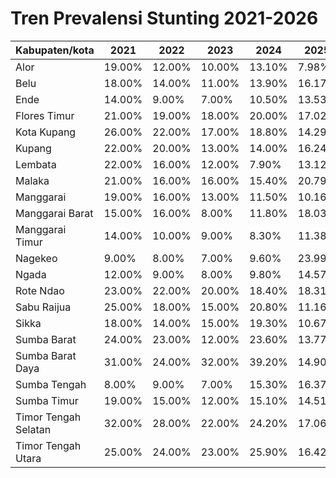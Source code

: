 # Tren Prevalensi Stunting 2021-2026

|Kabupaten/kota      |2021  |2022  |2023  |2024  |2025  |2026  |
|--------------------|------|------|------|------|------|------|
|Alor                |19.00%|12.00%|10.00%|13.10%|7.98% |7.51% |
|Belu                |18.00%|14.00%|11.00%|13.90%|16.17%|14.09%|
|Ende                |14.00%|9.00% |7.00% |10.50%|13.53%|13.60%|
|Flores Timur        |21.00%|19.00%|18.00%|20.00%|17.02%|17.35%|
|Kota Kupang         |26.00%|22.00%|17.00%|18.80%|14.29%|11.90%|
|Kupang              |22.00%|20.00%|13.00%|14.00%|16.24%|16.30%|
|Lembata             |22.00%|16.00%|12.00%|7.90% |13.12%|13.38%|
|Malaka              |21.00%|16.00%|16.00%|15.40%|20.79%|17.95%|
|Manggarai           |19.00%|16.00%|13.00%|11.50%|10.16%|10.23%|
|Manggarai Barat     |15.00%|16.00%|8.00% |11.80%|18.03%|18.97%|
|Manggarai Timur     |14.00%|10.00%|9.00% |8.30% |11.38%|11.31%|
|Nagekeo             |9.00% |8.00% |7.00% |9.60% |23.99%|24.70%|
|Ngada               |12.00%|9.00% |8.00% |9.80% |14.57%|16.38%|
|Rote Ndao           |23.00%|22.00%|20.00%|18.40%|18.31%|16.10%|
|Sabu Raijua         |25.00%|18.00%|15.00%|20.80%|11.16%|11.69%|
|Sikka               |18.00%|14.00%|15.00%|19.30%|10.67%|10.80%|
|Sumba Barat         |24.00%|23.00%|12.00%|23.60%|13.77%|17.14%|
|Sumba Barat Daya    |31.00%|24.00%|32.00%|39.20%|14.90%|13.52%|
|Sumba Tengah        |8.00% |9.00% |7.00% |15.30%|16.37%|16.36%|
|Sumba Timur         |19.00%|15.00%|12.00%|15.10%|14.51%|20.91%|
|Timor Tengah Selatan|32.00%|28.00%|22.00%|24.20%|17.06%|16.56%|
|Timor Tengah Utara  |25.00%|24.00%|23.00%|25.90%|16.42%|18.82%|
